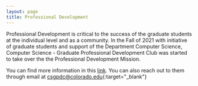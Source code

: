 ```yaml
---
layout: page
title: Professional Development
---
```


Professional Development is critical to the success of the graduate students at the individual level and as a community. In the Fall of 2021 with initiative of graduate students and support of the Department Computer Science, Computer Science - Graduate Professional Development Club was started to take over the the Professional Development Mission.

You can find more information in this [link](https://www.linkedin.com/company/cs-gpdc/about/). You can also reach out to them through email at [csgpdc@colorado.edu](mailto:csgpdc@colorado.edu){:target="_blank"}
